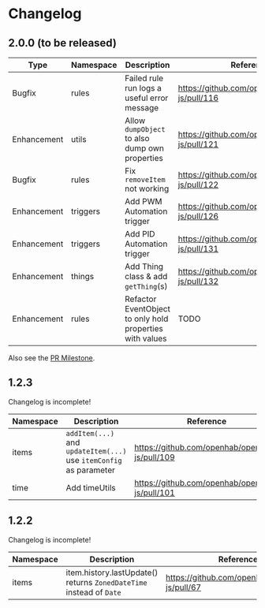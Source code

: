 # Changelog

## 2.0.0 (to be released)

| Type        | Namespace | Description                                              | Reference                                      | Breaking |
|-------------|-----------|----------------------------------------------------------|------------------------------------------------|----------|
| Bugfix      | rules     | Failed rule run logs a useful error message              | https://github.com/openhab/openhab-js/pull/116 | No       |
| Enhancement | utils     | Allow `dumpObject` to also dump own properties           | https://github.com/openhab/openhab-js/pull/121 | No       |
| Bugfix      | rules     | Fix `removeItem` not working                             | https://github.com/openhab/openhab-js/pull/122 | No       |
| Enhancement | triggers  | Add PWM Automation trigger                               | https://github.com/openhab/openhab-js/pull/126 | No       |
| Enhancement | triggers  | Add PID Automation trigger                               | https://github.com/openhab/openhab-js/pull/131 | No       |
| Enhancement | things    | Add Thing class & add `getThing`(s)                      | https://github.com/openhab/openhab-js/pull/132 | No       |
| Enhancement | rules     | Refactor EventObject to only hold properties with values | TODO                                           | **Yes**      |

Also see the [PR Milestone](https://github.com/openhab/openhab-js/milestone/1).

## 1.2.3

Changelog is incomplete!

| Namespace | Description                                                        | Reference                                      | Breaking |
|-----------|--------------------------------------------------------------------|------------------------------------------------|----------|
| items     | `addItem(...)` and `updateItem(...)` use `itemConfig` as parameter | https://github.com/openhab/openhab-js/pull/109 | **Yes**      |
| time      | Add timeUtils                                                      | https://github.com/openhab/openhab-js/pull/101 | No       |


## 1.2.2

Changelog is incomplete!

| Namespace | Description                                                         | Reference                                     | Breaking |
|-----------|---------------------------------------------------------------------|-----------------------------------------------|----------|
| items     | item.history.lastUpdate() returns `ZonedDateTime` instead of `Date` | https://github.com/openhab/openhab-js/pull/67 | **Yes**      |
